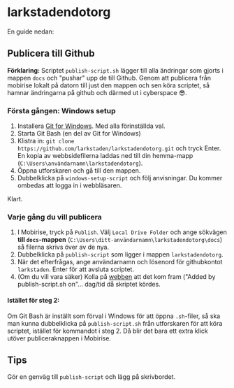 # larkstadendotorg

En guide nedan:

## Publicera till Github

**Förklaring:** Scriptet `publish-script.sh` lägger till alla ändringar som gjorts i mappen `docs` och "pushar" upp de till Github. Genom att publicera från mobirise lokalt på datorn till just den mappen och sen köra scriptet, så hamnar ändringarna på github och därmed ut i cyberspace 😎.

### Första gången: Windows setup

1. Installera [Git for Windows](https://gitforwindows.org). Med alla förinställda val.
2. Starta Git Bash (en del av Git for Windows)
3. Klistra in: `git clone https://github.com/larkstaden/larkstadendotorg.git` och tryck Enter.
En kopia av webbsidefilerna laddas ned till din hemma-mapp (`C:\Users\användarnamn\larkstadendotorg`).
4. Öppna utforskaren och gå till den mappen.
5. Dubbelklicka på `windows-setup-script` och följ anvisningar. Du kommer ombedas att logga in i webbläsaren.

Klart.

### Varje gång du vill publicera

1. I Mobirise, tryck på `Publish`. Välj `Local Drive Folder` och ange sökvägen **till `docs`-mappen** (`C:\Users\ditt-användarnamn\larkstadendotorg\docs`) så filerna skrivs över av de nya.
2. Dubbelklicka på `publish-script` som ligger i mappen `larkstadendotorg`.
3. När det efterfrågas, ange användarnamn och lösenord för githubkontot `larkstaden`. Enter för att avsluta scriptet.
4. (Om du vill vara säker) Kolla på [webben](`https://github.com/larkstaden/larkstaden.github.io`) att det kom fram ("Added by publish-script.sh on"... dag/tid då skriptet kördes.

#### Istället för steg 2:
Om Git Bash är inställt som förval i Windows för att öppna `.sh`-filer, så ska man kunna dubbelklicka på `publish-script.sh` från utforskaren för att köra scriptet, istället för kommandot i steg 2. Då blir det bara ett extra klick utöver publiceraknappen i Mobirise.

## Tips
Gör en genväg till `publish-script` och lägg på skrivbordet.


